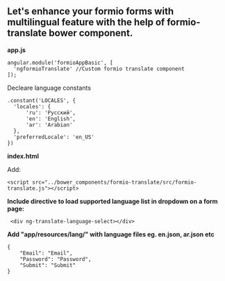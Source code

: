 Let's enhance your formio forms with multilingual feature with the help of formio-translate bower component.
--------------------------------------------------------------------------------------------------------------------
**app.js**
```
angular.module('formioAppBasic', [
  'ngformioTranslate' //Custom formio translate component
]);
```
Decleare language constants
```
.constant('LOCALES', {
  'locales': {
      'ru': 'Русский',
      'en': 'English',
      'ar': 'Arabian'
  },
  'preferredLocale': 'en_US'
})
```

**index.html**

Add:
```
<script src="../bower_components/formio-translate/src/formio-translate.js"></script>
```

**Include directive to load supported language list in dropdown on a form page:**
```
 <div ng-translate-language-select></div>
```

**Add "app/resources/lang/" with language files eg. en.json, ar.json etc**
```
{
    "Email": "Email",
    "Password": "Password",
    "Submit": "Submit"
}
```